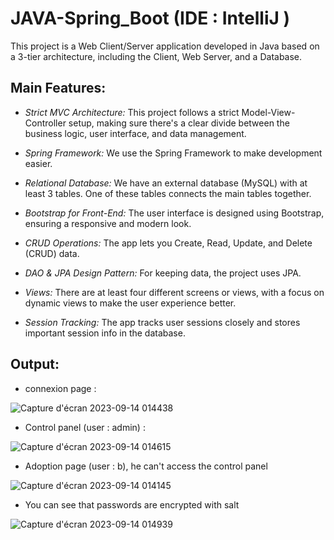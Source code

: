 # JAVA-Spring_Boot (IDE : IntelliJ )

This project is a Web Client/Server application developed in Java based on a 3-tier architecture, including the Client, Web Server, and a Database.

Main Features:
----------

- *Strict MVC Architecture:* This project follows a strict Model-View-Controller setup, making sure there's a clear divide between the business logic, user interface, and data management.

- *Spring Framework:* We use the Spring Framework to make development easier.

- *Relational Database:* We have an external database (MySQL) with at least 3 tables. One of these tables connects the main tables together.

- *Bootstrap for Front-End:* The user interface is designed using Bootstrap, ensuring a responsive and modern look.
  
- *CRUD Operations:* The app lets you Create, Read, Update, and Delete (CRUD) data.

- *DAO & JPA Design Pattern:* For keeping data, the project uses JPA.

- *Views:* There are at least four different screens or views, with a focus on dynamic views to make the user experience better.

- *Session Tracking:* The app tracks user sessions closely and stores important session info in the database.

Output:
--------

- connexion page :

![Capture d'écran 2023-09-14 014438](https://github.com/ibra-mboula/JAVA-Spring_Boot/assets/78673312/8d8af49a-1d22-4ba0-b94f-9ac8076d7abf)

- Control panel (user : admin) :

![Capture d'écran 2023-09-14 014615](https://github.com/ibra-mboula/JAVA-Spring_Boot/assets/78673312/30a78763-f9fd-4a2d-b7f1-f61a7acb5ec8)

- Adoption page (user : b), he can't access the control panel

![Capture d'écran 2023-09-14 014145](https://github.com/ibra-mboula/JAVA-Spring_Boot/assets/78673312/df85b5df-8540-44c7-87d0-f3dc6f0c06ae)

- You can see that passwords are encrypted with salt

![Capture d'écran 2023-09-14 014939](https://github.com/ibra-mboula/JAVA-Spring_Boot/assets/78673312/adc8055f-06a2-4a73-aa19-b7959de9f5fc)
